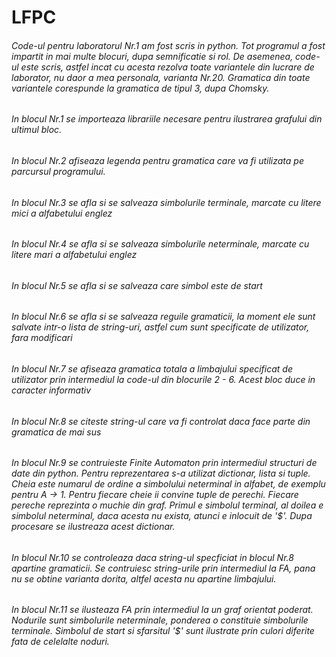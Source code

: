 # LFPC
###### Code-ul pentru laboratorul Nr.1 am fost scris in python. Tot programul a fost impartit in mai multe blocuri, dupa semnificatie si rol. De asemenea, code-ul este scris, astfel incat cu acesta rezolva toate variantele din lucrare de laborator, nu daor a mea personala, varianta Nr.20. Gramatica din toate variantele corespunde la gramatica de tipul 3, dupa Chomsky.
###### In blocul Nr.1 se importeaza librariile necesare pentru ilustrarea grafului din ultimul bloc.
###### In blocul Nr.2 afiseaza legenda pentru gramatica care va fi utilizata pe parcursul programului.
###### In blocul Nr.3 se afla si se salveaza simbolurile terminale, marcate cu litere mici a alfabetului englez
###### In blocul Nr.4 se afla si se salveaza simbolurile neterminale, marcate cu litere mari a alfabetului englez
###### In blocul Nr.5 se afla si se salveaza care simbol este de start
###### In blocul Nr.6 se afla si se salveaza reguile gramaticii, la moment ele sunt salvate intr-o lista de string-uri, astfel cum sunt specificate de utilizator, fara modificari
###### In blocul Nr.7 se afiseaza gramatica totala a limbajului specificat de utilizator prin intermediul la code-ul din blocurile 2 - 6. Acest bloc duce in caracter informativ
###### In blocul Nr.8 se citeste string-ul care va fi controlat daca face parte din gramatica de mai sus
###### In blocul Nr.9 se contruieste Finite Automaton prin intermediul structuri de date din python. Pentru reprezentarea s-a utilizat dictionar, lista si tuple. Cheia este numarul de ordine a simbolului neterminal in alfabet, de exemplu pentru A -> 1. Pentru fiecare cheie ii convine tuple de perechi. Fiecare pereche reprezinta o muchie din graf. Primul e simbolul terminal, al doilea e simbolul neterminal, daca acesta nu exista, atunci e inlocuit de '$'. Dupa procesare se ilustreaza acest dictionar.
###### In blocul Nr.10 se controleaza daca string-ul specficiat in blocul Nr.8 apartine gramaticii. Se contruiesc string-urile prin intermediul la FA, pana nu se obtine varianta dorita, altfel acesta nu apartine limbajului.
###### In blocul Nr.11 se ilusteaza FA prin intermediul la un graf orientat poderat. Nodurile sunt simbolurile neterminale, ponderea o constituie simbolurile terminale. Simbolul de start si sfarsitul '$' sunt ilustrate prin culori diferite fata de celelalte noduri.

